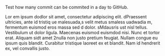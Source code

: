 Test how many commit can be commited in a day to GitHub.


Lor em ipsum  dodlor sit amet, consectetur adipiscing elit. dPraessent ultricies, ante id tristiq ue malesuada,s velit metus  smaless uadwadia m,  fermentum euismod eros massa sed d dolor. sMdausris ust nisl tellus. Vestibulum ut dolor ligula. Maecenas euismod euismdod nisi. Nunc et tortor erat. Aliquam sidt amet 2nulla non justo pretium feugiat. Nullam congue eu ipsum quis blandit. Curabitur tristique laoreet ex et blandit. Nam id hendrerit ex, vel convallis justo.